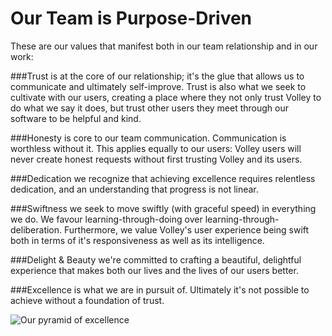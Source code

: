 Our Team is Purpose-Driven 
==
These are our values that manifest both in our team relationship and in our work: 

###Trust
is at the core of our relationship; it's the glue that allows us to communicate and ultimately self-improve. Trust is also what we seek to cultivate with our users, creating a place where they not only trust Volley to do what we say it does, but trust other users they meet through our software to be helpful and kind.  

###Honesty 
is core to our team communication. Communication is worthless without it. This applies equally to our users: Volley users will never create honest requests without first trusting Volley and its users. 

###Dedication
we recognize that achieving excellence requires relentless dedication, and an understanding that progress is not linear. 

###Swiftness 
we seek to move swiftly (with graceful speed) in everything we do. We favour learning-through-doing over learning-through-deliberation. Furthermore, we value Volley's user experience being swift both in terms of it's responsiveness as well as its intelligence. 

###Delight & Beauty
we're committed to crafting a beautiful, delightful experience that makes both our lives and the lives of  our users better. 

###Excellence
is what we are in pursuit of. Ultimately it's not possible to achieve without a foundation of trust. 

![](http://i.imgur.com/43Ft2j7.png?1 "Our pyramid of excellence")
